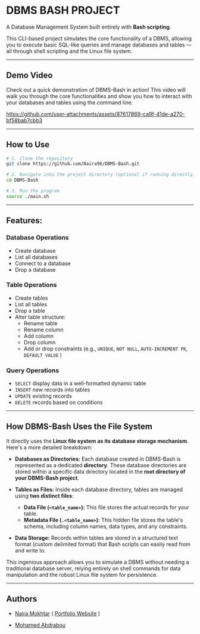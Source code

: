 # DBMS BASH PROJECT

A Database Management System built entirely with **Bash scripting**. 

This CLI-based project simulates the core functionality of a DBMS, allowing you to execute basic SQL-like queries and manage databases and tables — all through shell scripting and the Linux file system.

---

## Demo Video

Check out a quick demonstration of DBMS-Bash in action! This video will walk you through the core functionalities and show you how to interact with your databases and tables using the command line.


https://github.com/user-attachments/assets/87617869-ca9f-41de-a270-bf58bab7cbb3


---

## How to Use

```bash
# 1. Clone the repository
git clone https://github.com/Naira98/DBMS-Bash.git

# 2. Navigate into the project directory (optional if running directly)
cd DBMS-Bash

# 3. Run the program
source ./main.sh
```
---

## Features:

###  Database Operations
- Create database  
- List all databases  
- Connect to a database  
- Drop a database  

### Table Operations
- Create tables 
- List all tables
- Drop a table  
- Alter table structure:  
  - Rename table  
  - Rename column  
  - Add column  
  - Drop column  
  - Add or drop constraints (e.g., `UNIQUE`, `NOT NULL`, `AUTO-INCREMENT PK`, `DEFAULT VALUE` )  

### Query Operations
- `SELECT` display data in a well-formatted dynamic table
- `INSERT` new records into tables  
- `UPDATE` existing records  
- `DELETE` records based on conditions 


---

## How DBMS-Bash Uses the File System

It directly uses the **Linux file system as its database storage mechanism**. Here's a more detailed breakdown:

* **Databases as Directories:** Each database created in DBMS-Bash is represented as a dedicated **directory**. These database directories are stored within a specific data directory located in the **root directory of your DBMS-Bash project**.

* **Tables as Files:** Inside each database directory, tables are managed using **two distinct files**:
    * **Data File (`<table_name>`):** This file stores the actual records for your table.
    * **Metadata File (`.<table_name>`):** This hidden file stores the table's schema, including column names, data types, and any constraints.

* **Data Storage:** Records within tables are stored in a structured text format (custom delimited format) that Bash scripts can easily read from and write to.

This ingenious approach allows you to simulate a DBMS without needing a traditional database server, relying entirely on shell commands for data manipulation and the robust Linux file system for persistence.

---

## Authors

- [Naira Mokhtar](https://github.com/Naira98)   ( [Portfolio Website](https://naira-portfolio.vercel.app/) )

- [Mohamed Abdrabou](https://github.com/MohamedAbdrabou12)
